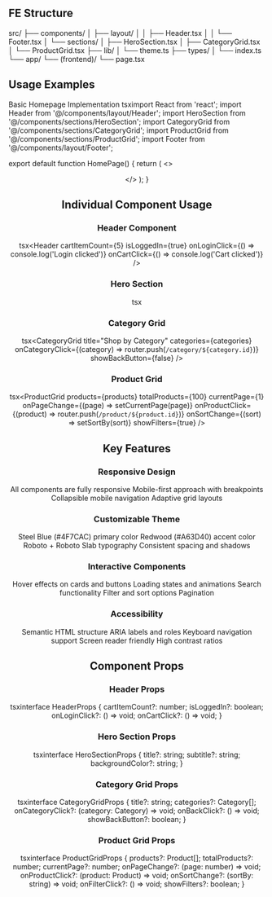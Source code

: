 
## FE Structure
src/
├── components/
│   ├── layout/
│   │   ├── Header.tsx
│   │   └── Footer.tsx
│   └── sections/
│       ├── HeroSection.tsx
│       ├── CategoryGrid.tsx
│       └── ProductGrid.tsx
├── lib/
│   └── theme.ts
├── types/
│   └── index.ts
└── app/
    └── (frontend)/
        └── page.tsx

## Usage Examples
Basic Homepage Implementation
tsximport React from 'react';
import Header from '@/components/layout/Header';
import HeroSection from '@/components/sections/HeroSection';
import CategoryGrid from '@/components/sections/CategoryGrid';
import ProductGrid from '@/components/sections/ProductGrid';
import Footer from '@/components/layout/Footer';

export default function HomePage() {
  return (
    <>
      <Header cartItemCount={3} isLoggedIn={false} />
      <HeroSection 
        title="Your Custom Title"
        subtitle="Your custom subtitle here"
      />
      <CategoryGrid categories={yourCategories} />
      <ProductGrid products={yourProducts} />
      <Footer />
    </>
  );
}

## Individual Component Usage
### Header Component
tsx<Header
  cartItemCount={5}
  isLoggedIn={true}
  onLoginClick={() => console.log('Login clicked')}
  onCartClick={() => console.log('Cart clicked')}
/>
### Hero Section
tsx<HeroSection
  title="Discover Unique Handcrafted Treasures"
  subtitle="Connect with talented artisans..."
  backgroundColor="#E5E7EB"
/>
### Category Grid
tsx<CategoryGrid
  title="Shop by Category"
  categories={categories}
  onCategoryClick={(category) => router.push(`/category/${category.id}`)}
  showBackButton={false}
/>
### Product Grid
tsx<ProductGrid
  products={products}
  totalProducts={100}
  currentPage={1}
  onPageChange={(page) => setCurrentPage(page)}
  onProductClick={(product) => router.push(`/product/${product.id}`)}
  onSortChange={(sort) => setSortBy(sort)}
  showFilters={true}
/>
## Key Features
### Responsive Design

All components are fully responsive
Mobile-first approach with breakpoints
Collapsible mobile navigation
Adaptive grid layouts

### Customizable Theme

Steel Blue (#4F7CAC) primary color
Redwood (#A63D40) accent color
Roboto + Roboto Slab typography
Consistent spacing and shadows

### Interactive Components

Hover effects on cards and buttons
Loading states and animations
Search functionality
Filter and sort options
Pagination

### Accessibility

Semantic HTML structure
ARIA labels and roles
Keyboard navigation support
Screen reader friendly
High contrast ratios

## Component Props
### Header Props
tsxinterface HeaderProps {
  cartItemCount?: number;
  isLoggedIn?: boolean;
  onLoginClick?: () => void;
  onCartClick?: () => void;
}

### Hero Section Props
tsxinterface HeroSectionProps {
  title?: string;
  subtitle?: string;
  backgroundColor?: string;
}

### Category Grid Props
tsxinterface CategoryGridProps {
  title?: string;
  categories?: Category[];
  onCategoryClick?: (category: Category) => void;
  onBackClick?: () => void;
  showBackButton?: boolean;
}

### Product Grid Props
tsxinterface ProductGridProps {
  products?: Product[];
  totalProducts?: number;
  currentPage?: number;
  onPageChange?: (page: number) => void;
  onProductClick?: (product: Product) => void;
  onSortChange?: (sortBy: string) => void;
  onFilterClick?: () => void;
  showFilters?: boolean;
}
